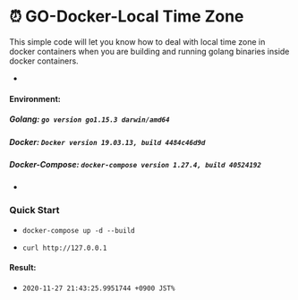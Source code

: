 # ⏰ GO-Docker-Local Time Zone

 This simple code will let you know how to deal with local time zone in docker containers when you are building and running golang binaries inside docker containers.
 
 -
 
 #### Environment:
 
 ##### Golang: `go version go1.15.3 darwin/amd64` 
 ##### Docker: `Docker version 19.03.13, build 4484c46d9d`
 ##### Docker-Compose: `docker-compose version 1.27.4, build 40524192`
 
 -
 ### Quick Start
 - ```docker-compose up -d --build```
 
 - ```curl http://127.0.0.1``` 
 
#### Result:
- `2020-11-27 21:43:25.9951744 +0900 JST%` 